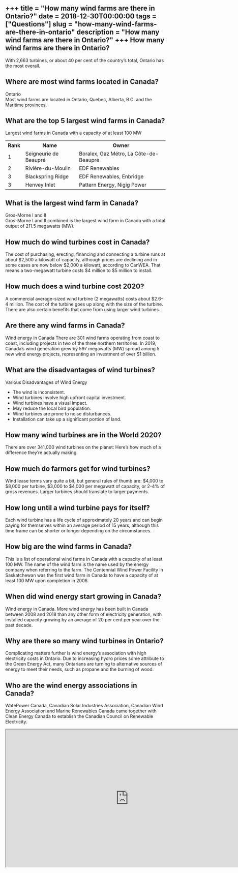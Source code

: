 +++
title = "How many wind farms are there in Ontario?"
date = 2018-12-30T00:00:00
tags = ["Questions"]
slug = "how-many-wind-farms-are-there-in-ontario"
description = "How many wind farms are there in Ontario?"
+++
How many wind farms are there in Ontario?
-----------------------------------------

With 2,663 turbines, or about 40 per cent of the country’s total, Ontario has the most overall.

Where are most wind farms located in Canada?
--------------------------------------------

Ontario  
Most wind farms are located in Ontario, Quebec, Alberta, B.C. and the Maritime provinces.

What are the top 5 largest wind farms in Canada?
------------------------------------------------

Largest wind farms in Canada with a capacity of at least 100 MW

<table><tr><th>Rank</th><th>Name</th><th>Owner</th></tr><tr><td>1</td><td>Seigneurie de Beaupré</td><td>Boralex, Gaz Métro, La Côte-de-Beaupré</td></tr><tr><td>2</td><td>Rivière-du-Moulin</td><td>EDF Renewables</td></tr><tr><td>3</td><td>Blackspring Ridge</td><td>EDF Renewables, Enbridge</td></tr><tr><td>3</td><td>Henvey Inlet</td><td>Pattern Energy, Nigig Power</td></tr></table>

What is the largest wind farm in Canada?
----------------------------------------

Gros-Morne I and II  
Gros-Morne I and II combined is the largest wind farm in Canada with a total output of 211.5 megawatts (MW).

How much do wind turbines cost in Canada?
-----------------------------------------

The cost of purchasing, erecting, financing and connecting a turbine runs at about $2,500 a kilowatt of capacity, although prices are declining and in some cases are now below $2,000 a kilowatt, according to CanWEA. That means a two-megawatt turbine costs $4 million to $5 million to install.

How much does a wind turbine cost 2020?
---------------------------------------

A commercial average-sized wind turbine (2 megawatts) costs about $2.6–4 million. The cost of the turbine goes up along with the size of the turbine. There are also certain benefits that come from using larger wind turbines.

Are there any wind farms in Canada?
-----------------------------------

Wind energy in Canada There are 301 wind farms operating from coast to coast, including projects in two of the three northern territories. In 2019, Canada’s wind generation grew by 597 megawatts (MW) spread among 5 new wind energy projects, representing an investment of over $1 billion.

What are the disadvantages of wind turbines?
--------------------------------------------

Various Disadvantages of Wind Energy

- The wind is inconsistent.
- Wind turbines involve high upfront capital investment.
- Wind turbines have a visual impact.
- May reduce the local bird population.
- Wind turbines are prone to noise disturbances.
- Installation can take up a significant portion of land.

How many wind turbines are in the World 2020?
---------------------------------------------

There are over 341,000 wind turbines on the planet: Here’s how much of a difference they’re actually making.

How much do farmers get for wind turbines?
------------------------------------------

Wind lease terms vary quite a bit, but general rules of thumb are: $4,000 to $8,000 per turbine, $3,000 to $4,000 per megawatt of capacity, or 2-4% of gross revenues. Larger turbines should translate to larger payments.

How long until a wind turbine pays for itself?
----------------------------------------------

Each wind turbine has a life cycle of approximately 20 years and can begin paying for themselves within an average period of 15 years, although this time frame can be shorter or longer depending on the circumstances.

How big are the wind farms in Canada?
-------------------------------------

This is a list of operational wind farms in Canada with a capacity of at least 100 MW. The name of the wind farm is the name used by the energy company when referring to the farm. The Centennial Wind Power Facility in Saskatchewan was the first wind farm in Canada to have a capacity of at least 100 MW upon completion in 2006.

When did wind energy start growing in Canada?
---------------------------------------------

Wind energy in Canada. More wind energy has been built in Canada between 2008 and 2018 than any other form of electricity generation, with installed capacity growing by an average of 20 per cent per year over the past decade.

Why are there so many wind turbines in Ontario?
-----------------------------------------------

Complicating matters further is wind energy’s association with high electricity costs in Ontario. Due to increasing hydro prices some attribute to the Green Energy Act, many Ontarians are turning to alternative sources of energy to meet their needs, such as propane and the burning of wood.

Who are the wind energy associations in Canada?
-----------------------------------------------

WatePower Canada, Canadian Solar Industries Association, Canadian Wind Energy Association and Marine Renewables Canada came together with Clean Energy Canada to establish the Canadian Council on Renewable Electricity.

<iframe allow="accelerometer; autoplay; clipboard-write; encrypted-media; gyroscope; picture-in-picture" allowfullscreen="" class="__youtube_prefs__  epyt-is-override  no-lazyload" data-no-lazy="1" data-origheight="433" data-origwidth="770" data-skipgform_ajax_framebjll="" height="433" id="_ytid_22831" loading="lazy" src="https://www.youtube.com/embed/yEau20uKSK8?enablejsapi=1&autoplay=0&cc_load_policy=0&cc_lang_pref=&iv_load_policy=1&loop=0&modestbranding=0&rel=1&fs=1&playsinline=0&autohide=2&theme=dark&color=red&controls=1&" title="YouTube player" width="770"></iframe>